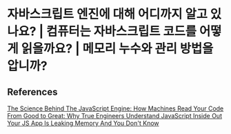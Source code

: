 # 자바스크립트 엔진에 대해 어디까지 알고 있나요? | 컴퓨터는 자바스크립트 코드를 어떻게 읽을까요? | 메모리 누수와 관리 방법을 압니까?

## References

[The Science Behind The JavaScript Engine: How Machines Read Your Code](https://javascript.plainenglish.io/the-science-behind-the-javascript-engine-how-machines-read-your-code-3b067973587c)<br>
[From Good to Great: Why True Engineers Understand JavaScript Inside Out](https://javascript.plainenglish.io/from-good-to-great-why-true-engineers-understand-javascript-inside-out-8df28ac29bf2)<br>
[Your JS App Is Leaking Memory And You Don't Know](https://blog.stackademic.com/your-js-app-is-leaking-memory-and-you-dont-know-914e64ed07c7)<br>
